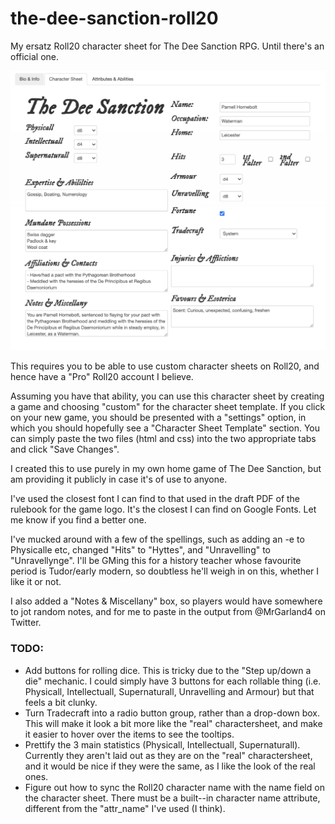 # the-dee-sanction-roll20
My ersatz Roll20 character sheet for The Dee Sanction RPG. Until there's an official one.

![Screenshot of charactersheet on Roll20](screenshot3.png)

This requires you to be able to use custom character sheets on Roll20, and hence have a "Pro" Roll20 account I believe.

Assuming you have that ability, you can use this character sheet by creating a game and choosing "custom" for the character sheet template.
If you click on your new game, you should be presented with a "settings" option, in which you should hopefully see a "Character Sheet Template" section.
You can simply paste the two files (html and css) into the two appropriate tabs and click "Save Changes". 

I created this to use purely in my own home game of The Dee Sanction, but am providing it publicly in case it's of use to anyone.

I've used the closest font I can find to that used in the draft PDF of the rulebook for the game logo. It's the closest I can find on Google Fonts. Let me know if you find a better one.

I've mucked around with a few of the spellings, such as adding an -e to Physicalle etc, changed "Hits" to "Hyttes", and "Unravelling" to "Unravellynge". I'll be GMing this for a history teacher whose favourite period is Tudor/early modern, so doubtless he'll weigh in on this, whether I like it or not.

I also added a "Notes & Miscellany" box, so players would have somewhere to jot random notes, and for me to paste in the output from @MrGarland4 on Twitter.

### TODO:

- Add buttons for rolling dice. This is tricky due to the "Step up/down a die" mechanic. I could simply have 3 buttons for each rollable thing (i.e. Physicall, Intellectuall, Supernaturall, Unravelling and Armour) but that feels a bit clunky.
- Turn Tradecraft into a radio button group, rather than a drop-down box.  This will make it look a bit more like the "real" charactersheet, and make it easier to hover over the items to see the tooltips.
- Prettify the 3 main statistics (Physicall, Intellectuall, Supernaturall). Currently they aren't laid out as they are on the "real" charactersheet, and it would be nice if they were the same, as I like the look of the real ones.
- Figure out how to sync the Roll20 character name with the name field on the character sheet. There must be a built--in character name attribute, different from the "attr_name" I've used (I think).
